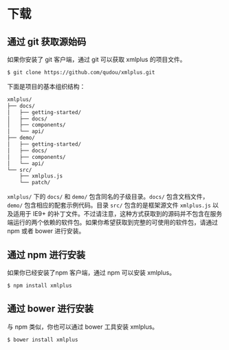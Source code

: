 # 下载

## 通过 git 获取源始码

如果你安装了 git 客户端，通过 git 可以获取 xmlplus 的项目文件。

```bash
$ git clone https://github.com/qudou/xmlplus.git
```

下面是项目的基本组织结构：

```bash
xmlplus/
├── docs/
│   ├── getting-started/
│   ├── docs/
│   ├── components/
│   └── api/
├── demo/
│   ├── getting-started/
│   ├── docs/
│   ├── components/
│   └── api/
└── src/
    ├── xmlplus.js
    └── patch/
```

`xmlplus/` 下的 `docs/` 和 `demo/` 包含同名的子级目录。`docs/` 包含文档文件，`demo/` 包含相应的配套示例代码。目录 `src/` 包含的是框架源文件 `xmlplus.js` 以及适用于 IE9+ 的补丁文件。不过请注意，这种方式获取到的源码并不包含在服务端运行的两个依赖的软件包。如果你希望获取到完整的可使用的软件包，请通过 npm 或者 bower 进行安装。

## 通过 npm 进行安装

如果你已经安装了npm 客户端，通过 npm 可以安装 xmlplus。

```bash
$ npm install xmlplus
```

## 通过 bower 进行安装

与 npm 类似，你也可以通过 bower 工具安装 xmlplus。

```bash
$ bower install xmlplus
```